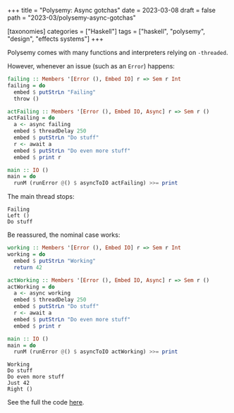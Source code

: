 +++
title = "Polysemy: Async gotchas"
date = 2023-03-08
draft = false
path = "2023-03/polysemy-async-gotchas"

[taxonomies]
categories = ["Haskell"]
tags = ["haskell", "polysemy", "design", "effects systems"]
+++

Polysemy comes with many functions and interpreters relying on `-threaded`.

However, whenever an issue (such as an `Error`) happens:

```haskell
failing :: Members '[Error (), Embed IO] r => Sem r Int
failing = do
  embed $ putStrLn "Failing"
  throw ()

actFailing :: Members '[Error (), Embed IO, Async] r => Sem r ()
actFailing = do
  a <- async failing
  embed $ threadDelay 250
  embed $ putStrLn "Do stuff"
  r <- await a
  embed $ putStrLn "Do even more stuff"
  embed $ print r

main :: IO ()
main = do
  runM (runError @() $ asyncToIO actFailing) >>= print
```

The main thread stops:

```
Failing
Left ()
Do stuff
```

Be reassured, the nominal case works:

```haskell
working :: Members '[Error (), Embed IO] r => Sem r Int
working = do
  embed $ putStrLn "Working"
  return 42

actWorking :: Members '[Error (), Embed IO, Async] r => Sem r ()
actWorking = do
  a <- async working
  embed $ threadDelay 250
  embed $ putStrLn "Do stuff"
  r <- await a
  embed $ putStrLn "Do even more stuff"
  embed $ print r

main :: IO ()
main = do
  runM (runError @() $ asyncToIO actWorking) >>= print
```

```
Working
Do stuff
Do even more stuff
Just 42
Right ()
```

See the full the code [here](https://github.com/blackheaven/blackheaven.github.io/blob/master/content/code/polysemy/src/AsyncGotchas.hs).

